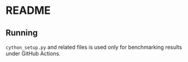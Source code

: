 # README

## Running
`cython_setup.py` and related files is used only for benchmarking results under GitHub Actions.
